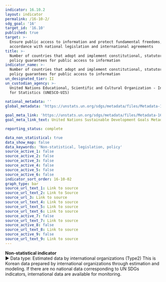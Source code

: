 ```yaml
---
indicator: 16.10.2
layout: indicator
permalink: /16-10-2/
sdg_goal: '16'
target_id: '16.10'
published: true
target: >-
  Ensure public access to information and protect fundamental freedoms, in
  accordance with national legislation and international agreements
title: >-
  Number of countries that adopt and implement constitutional, statutory and/or
  policy guarantees for public access to information
indicator_name: >-
  Number of countries that adopt and implement constitutional, statutory and/or
  policy guarantees for public access to information
un_designated_tier: II
un_custodian_agency: >-
  United Nations Educational, Scientific and Cultural Organization - Institute
  for Statistics (UNESCO-UIS)
  
national_metadata: ''  
global_metadata: 'https://unstats.un.org/sdgs/metadata/files/Metadata-16-10-02.pdf'  

goal_meta_link: 'https://unstats.un.org/sdgs/metadata/files/Metadata-16-10-02.pdf'
goal_meta_link_text: United Nations Sustainable Development Goals Metadata (PDF 82.8 KB)

reporting_status: complete

data_non_statistical: true
data_show_map: false
data_keywords: 'Non-statistical, legislation, policy'
source_active_1: false
source_active_2: false
source_active_3: false
source_active_4: false
source_active_5: false
source_active_6: false
indicator_sort_order: 16-10-02
graph_type: bar
source_url_text_1: Link to source
source_url_text_2: Link to Source
source_url_3: Link to source
source_url_text_4: Link to source
source_url_text_5: Link to source
source_url_text_6: Link to source
source_active_7: false
source_url_text_7: Link to source
source_active_8: false
source_url_text_8: Link to source
source_active_9: false
source_url_text_9: Link to source
---
```

**Non-statistical indicator**
<br>
▶ Data type: Estimated data by international organizations (Type2) This is Korean data prepared by international organizations through estimation and modeling. If there are no national data corresponding to UN SDGs indicators, international data are available for monitoring.

